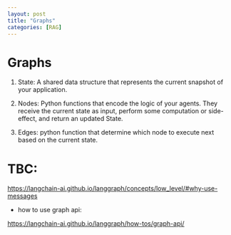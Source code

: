 ```yaml
---
layout: post
title: "Graphs"
categories: [RAG]
---
```

# Graphs

1. State: A shared data structure that represents the current snapshot of your application.

2. Nodes: Python functions that encode the logic of your agents. They receive the current state as input, perform some computation or side-effect, and return an updated State.

3. Edges: python function that determine which node to execute next based on the current state.

# TBC:
https://langchain-ai.github.io/langgraph/concepts/low_level/#why-use-messages 

- how to use graph api:

 https://langchain-ai.github.io/langgraph/how-tos/graph-api/